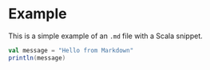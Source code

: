 # Example

This is a simple example of an `.md` file with a Scala snippet.

```scala
val message = "Hello from Markdown"
println(message)
```
